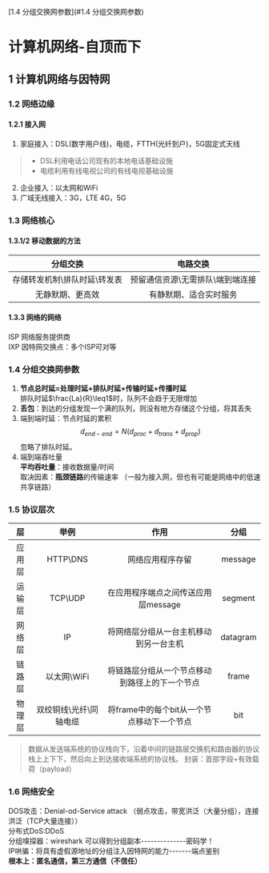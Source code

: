 [1.4 分组交换网参数](#1.4 分组交换网参数)
# 计算机网络-自顶而下
## 1 计算机网络与因特网
### 1.2 网络边缘
#### 1.2.1 接入网  
1. 家庭接入：DSL(数字用户线)，电缆，FTTH(光纤到户)，5G固定式天线
>+ DSL利用电话公司现有的本地电话基础设施 
>+ 电缆利用有线电视公司的有线电视基础设施
2. 企业接入：以太网和WiFi
3. 广域无线接入：3G，LTE 4G，5G
### 1.3 网络核心
#### 1.3.1/2 移动数据的方法
|           分组交换           |             电路交换             |
| :--------------------------: | :------------------------------: |
| 存储转发机制\排队时延\转发表 | 预留通信资源\无需排队\端到端连接 |
|       无静默期、更高效       |      有静默期、适合实时服务      |
#### 1.3.3 网络的网络
ISP 网络服务提供商  
IXP 因特网交换点：多个ISP可对等
### 1.4 分组交换网参数
1. **节点总时延=处理时延+排队时延+传输时延+传播时延**  
排队时延$\frac{La}{R}\leq1$时，队列不会趋于无限增加  
2. **丢包**：到达的分组发现一个满的队列，则没有地方存储这个分组，将其丢失
3. 端到端时延：节点时延的累积  
$$
d_{end-end}=N(d_{proc}+d_{trans}+d_{prop})
$$
忽略了排队时延。
4. 端到端吞吐量  
**平均吞吐量**：接收数据量/时间  
取决因素：**瓶颈链路**的传输速率
（一般为接入网，但也有可能是网络中的低速共享链路）
### 1.5 协议层次
|   层   |          举例          |                      作用                      |   分组   |
| :----: | :--------------------: | :--------------------------------------------: | :------: |
| 应用层 |        HTTP\DNS        |                网络应用程序存留                | message  |
| 运输层 |        TCP\UDP         |      在应用程序端点之间传送应用层message       | segment  |
| 网络层 |           IP           |     将网络层分组从一台主机移动到另一台主机     | datagram |
| 链路层 |      以太网\WiFi       | 将链路层分组从一个节点移动到路径上的下一个节点 |  frame   |
| 物理层 | 双绞铜线\光纤\同轴电缆 |   将frame中的每个bit从一个节点移动下一个节点   |   bit    |
>数据从发送端系统的协议栈向下，沿着中间的链路层交换机和路由器的协议栈上上下下，然后向上到达接收端系统的协议栈。
>封装：首部字段+有效载荷（payload）
### 1.6 网络安全
DOS攻击：Denial-od-Service attack
（弱点攻击，带宽洪泛（大量分组），连接洪泛（TCP大量连接））  
分布式DoS:DDoS  
分组嗅探器：wireshark 可以得到分组副本--------------密码学！  
IP哄骗：将具有虚假源地址的分组注入因特网的能力-------端点鉴别  
**根本上：匿名通信，第三方通信（不信任）**
